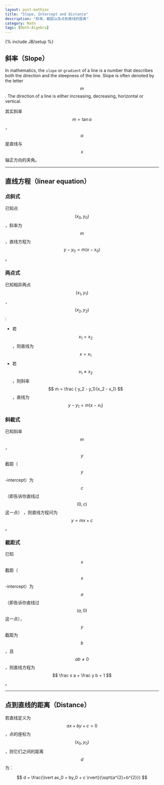 ```yaml
---
layout: post-mathjax
title: "Slope, Intercept and Distance"
description: "斜率、截距以及点到直线的距离"
category: Math
tags: [Math-Algebra]
---
```

{% include JB/setup %}

## 斜率（Slope）

In mathematics, the `slope` or `gradient` of a line is a number that describes both the direction and the steepness of the line. Slope is often denoted by the letter $$m$$. The direction of a line is either increasing, decreasing, horizontal or vertical.  

其实斜率 $$m = \tan \alpha$$，$$\alpha$$ 是直线与 $$x$$ 轴正方向的夹角。

-----

## 直线方程（linear equation）

### 点斜式

已知点 $$ (x_0, y_0) $$，斜率为 $$m$$，直线方程为 $$ y - y_0 = m(x - x_0) $$。

### 两点式

已知相异两点 $$ \left (x_1, y_1 \right ) $$，$$ \left (x_2, y_2 \right ) $$: 
	
* 若 $$ x_1 = x_2 $$，则直线为 $$ x = x_1 $$
* 若 $$ x_1 \neq x_2 $$，则斜率 $$ m = \frac { y_2 - y_1}{x_2 - x_1} $$，直线为 $$ y - y_1 = m(x - x_1) $$
	
### 斜截式

已知斜率 $$m$$，$$y$$ 截距（$$y$$-intercept）为 $$c$$（即告诉你直线过 $$(0, c)$$ 这一点） ，则直线方程问为 $$y = mx + c$$。 

### 截距式

已知 $$x$$ 截距（$$x$$-intercept）为 $$a$$（即告诉你直线过 $$(a, 0)$$ 这一点），$$y$$ 截距为 $$b$$，且 $$ab \neq 0$$，则直线方程为 $$ \frac x a + \frac y b = 1 $$。

-----

## 点到直线的距离（Distance）

若直线定义为 $$ax + by + c = 0$$，点的座标为 $$ (x_0, y_0) $$，则它们之间的距离 $$d$$ 为：

$$ d = \frac{\lvert ax_0 + by_0 + c \rvert}{\sqrt{a^{2}+b^{2}}} $$